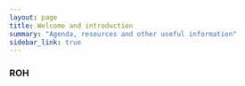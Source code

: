 ```yaml
---
layout: page
title: Welcome and introduction
summary: "Agenda, resources and other useful information"
sidebar_link: true
---
```


### ROH
